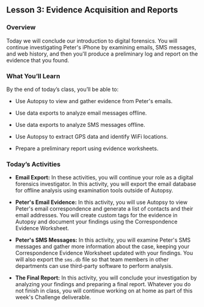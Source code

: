 ## Lesson 3: Evidence Acquisition and Reports 
 
### Overview

Today we will conclude our introduction to digital forensics. You will continue investigating Peter's iPhone by examining emails, SMS messages, and web history, and then you'll produce a preliminary log and report on the evidence that you found.
 
### What You’ll Learn
 
By the end of today’s class, you’ll be able to:

- Use Autopsy to view and gather evidence from Peter's emails.

- Use data exports to analyze email messages offline.

- Use data exports to analyze SMS messages offline.

- Use Autopsy to extract GPS data and identify WiFi locations.

- Prepare a preliminary report using evidence worksheets.

### Today’s Activities

* **Email Export:** In these activities, you will continue your role as a digital forensics investigator. In this activity, you will export the email database for offline analysis using examination tools outside of Autopsy. 

* **Peter's Email Evidence:** In this activity, you will use Autopsy to view Peter's email correspondence and generate a list of contacts and their email addresses. You will create custom tags for the evidence in Autopsy and document your findings using the Correspondence Evidence Worksheet.

* **Peter's SMS Messages:** In this activity, you will examine Peter's SMS messages and gather more information about the case, keeping your Correspondence Evidence Worksheet updated with your findings. You will also export the `sms.db` file so that team members in other departments can use third-party software to perform analysis.

* **The Final Report:** In this activity, you will conclude your investigation by analyzing your findings and preparing a final report. Whatever you do not finish in class, you will continue working on at home as part of this week's Challenge deliverable.

